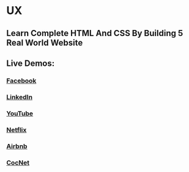# UX
## Learn Complete HTML And CSS By Building 5 Real World Website

## Live Demos:
### [Facebook](https://ljf74.github.io/ux/socialBook)
### [LinkedIn](https://ljf74.github.io/ux/linkedIn)
### [YouTube](https://ljf74.github.io/ux/youtube)
### [Netflix](https://ljf74.github.io/ux/netflix)
### [Airbnb](https://ljf74.github.io/ux/airbnb)
### [CocNet](https://ljf74.github.io/ux/cocnet)
